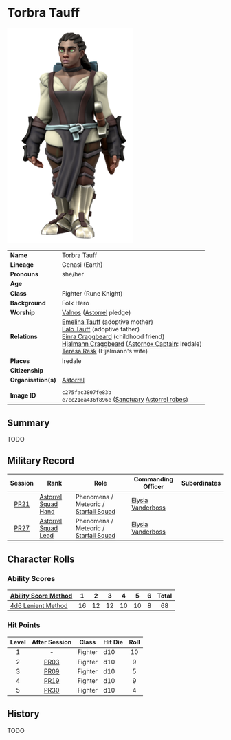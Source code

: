 # Torbra Tauff

<img src="https://raw.githubusercontent.com/jesskelsall/astarus-images/main/characters/portraits/c275fac3807fe83b.png" height="500" />

|||
| --- | --- |
| **Name** | Torbra Tauff | character.4
| **Lineage** | Genasi (Earth) |
| **Pronouns** | she/her |
| **Age** | |
| **Class** | Fighter (Rune Knight) |
| **Background** | Folk Hero |
| **Worship** | [Valnos](../gods/deities/valnos.md) ([Astorrel](../organisations/astorrel/astorrel.md) pledge) |
| **Relations** | [Emelina Tauff](emelina-tauff.md) (adoptive mother)<br>[Ealo Tauff](ealo-tauff.md) (adoptive father)<br>[Einra Craggbeard](einra-craggbeard.md) (childhood friend)<br>[Hjalmann Craggbeard](hjalmann-craggbeard.md) ([Astornox Captain](../organisations/astornox/ranks/astornox-captain.md): Iredale)<br>[Teresa Resk](teresa-resk.md) (Hjalmann's wife) |
| **Places** | Iredale |
| **Citizenship** | |
| **Organisation(s)** | [Astorrel](../organisations/astorrel/astorrel.md) |
|||
| **Image ID** | `c275fac3807fe83b`<br>`e7cc21ea436f896e` ([Sanctuary](../organisations/astorrel/sanctuary.md) [Astorrel robes](../organisations/astorrel/uniforms/astorrel-robes.md)) |

## Summary

TODO

## Military Record

| Session | Rank | Role | Commanding Officer | Subordinates |
|:---:| --- | --- | --- | --- |
| [PR21](../sessions/PR21.md) | [Astorrel Squad Hand](../organisations/astorrel/ranks/astorrel-squad-hand.md) | Phenomena / Meteoric / [Starfall Squad](../organisations/astorrel/squads/starfall-squad.md) | [Elysia Vanderboss](elysia-vanderboss.md) ||
| [PR27](../sessions/PR27.md) | [Astorrel Squad Lead](../organisations/astorrel/ranks/astorrel-squad-lead.md) | Phenomena / Meteoric / [Starfall Squad](../organisations/astorrel/squads/starfall-squad.md) | [Elysia Vanderboss](elysia-vanderboss.md) ||

## Character Rolls

### Ability Scores

| [Ability Score Method](../mechanics/ability-score-method/ability-score-method.md) | 1 | 2 | 3 | 4 | 5 | 6 | Total |
| --- |:---:|:---:|:---:|:---:|:---:|:---:|:---:|
| [4d6 Lenient Method](../mechanics/ability-score-method/4d6-lenient-method.md) | 16 | 12 | 12 | 10 | 10 | 8 | 68 |

### Hit Points

| Level | After Session | Class | Hit Die | Roll |
|:---:|:---:| --- | --- |:---:|
| 1 | - | Fighter | d10 | 10 |
| 2 | [PR03](../sessions/PR03.md) | Fighter | d10 | 9 |
| 3 | [PR09](../sessions/PR09.md) | Fighter | d10 | 5 |
| 4 | [PR19](../sessions/PR19.md) | Fighter | d10 | 9 |
| 5 | [PR30](../sessions/PR30.md) | Fighter | d10 | 4 |

## History

TODO
